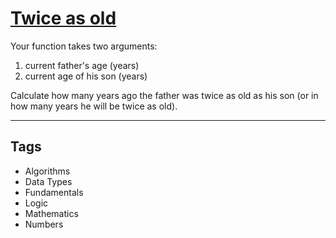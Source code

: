 # [Twice as old](https://www.codewars.com/kata/5b853229cfde412a470000d0)

Your function takes two arguments:

1. current father's age (years)
2. current age of his son (years)

Сalculate how many years ago the father was twice as old as his son (or in how many years he will be twice as old).

---

## Tags

- Algorithms
- Data Types
- Fundamentals
- Logic
- Mathematics
- Numbers
